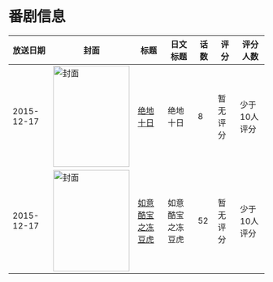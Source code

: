 # 番剧信息

|放送日期|封面|标题|日文标题|话数|评分|评分人数|
|---|---|---|---|---|---|---|
|2015-12-17|<img src="//lain.bgm.tv/pic/cover/c/31/31/161383_1rdk5.jpg" alt="封面" style="width:150px;height:200px;object-fit:cover;">|[绝地十日](https://bangumi.tv/subject/161383)|绝地十日|8|暂无评分|少于10人评分|
|2015-12-17|<img src="//lain.bgm.tv/pic/cover/c/69/71/422189_znDNQ.jpg" alt="封面" style="width:150px;height:200px;object-fit:cover;">|[如意酷宝之冻豆虎](https://bangumi.tv/subject/422189)|如意酷宝之冻豆虎|52|暂无评分|少于10人评分|
